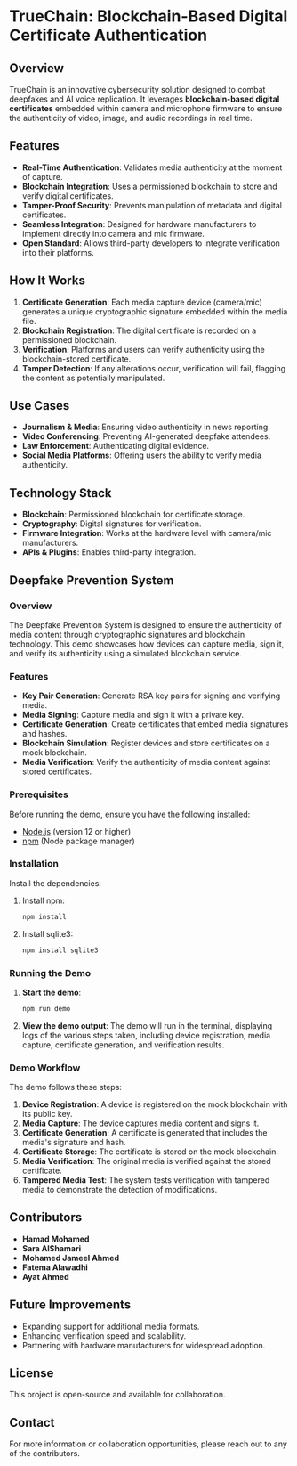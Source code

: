 # TrueChain: Blockchain-Based Digital Certificate Authentication

## Overview
TrueChain is an innovative cybersecurity solution designed to combat deepfakes and AI voice replication. It leverages **blockchain-based digital certificates** embedded within camera and microphone firmware to ensure the authenticity of video, image, and audio recordings in real time.

## Features
- **Real-Time Authentication**: Validates media authenticity at the moment of capture.
- **Blockchain Integration**: Uses a permissioned blockchain to store and verify digital certificates.
- **Tamper-Proof Security**: Prevents manipulation of metadata and digital certificates.
- **Seamless Integration**: Designed for hardware manufacturers to implement directly into camera and mic firmware.
- **Open Standard**: Allows third-party developers to integrate verification into their platforms.

## How It Works
1. **Certificate Generation**: Each media capture device (camera/mic) generates a unique cryptographic signature embedded within the media file.
2. **Blockchain Registration**: The digital certificate is recorded on a permissioned blockchain.
3. **Verification**: Platforms and users can verify authenticity using the blockchain-stored certificate.
4. **Tamper Detection**: If any alterations occur, verification will fail, flagging the content as potentially manipulated.

## Use Cases
- **Journalism & Media**: Ensuring video authenticity in news reporting.
- **Video Conferencing**: Preventing AI-generated deepfake attendees.
- **Law Enforcement**: Authenticating digital evidence.
- **Social Media Platforms**: Offering users the ability to verify media authenticity.

## Technology Stack
- **Blockchain**: Permissioned blockchain for certificate storage.
- **Cryptography**: Digital signatures for verification.
- **Firmware Integration**: Works at the hardware level with camera/mic manufacturers.
- **APIs & Plugins**: Enables third-party integration.

## Deepfake Prevention System

### Overview
The Deepfake Prevention System is designed to ensure the authenticity of media content through cryptographic signatures and blockchain technology. This demo showcases how devices can capture media, sign it, and verify its authenticity using a simulated blockchain service.

### Features
- **Key Pair Generation**: Generate RSA key pairs for signing and verifying media.
- **Media Signing**: Capture media and sign it with a private key.
- **Certificate Generation**: Create certificates that embed media signatures and hashes.
- **Blockchain Simulation**: Register devices and store certificates on a mock blockchain.
- **Media Verification**: Verify the authenticity of media content against stored certificates.

### Prerequisites
Before running the demo, ensure you have the following installed:

- [Node.js](https://nodejs.org/) (version 12 or higher)
- [npm](https://www.npmjs.com/) (Node package manager)

### Installation

Install the dependencies:

1. Install npm:
   ```bash
   npm install
   ```

2. Install sqlite3:
   ```bash
   npm install sqlite3
   ```

### Running the Demo

1. **Start the demo**:
   ```bash
   npm run demo
   ```

2. **View the demo output**: 
   The demo will run in the terminal, displaying logs of the various steps taken, including device registration, media capture, certificate generation, and verification results.

### Demo Workflow
The demo follows these steps:
1. **Device Registration**: A device is registered on the mock blockchain with its public key.
2. **Media Capture**: The device captures media content and signs it.
3. **Certificate Generation**: A certificate is generated that includes the media's signature and hash.
4. **Certificate Storage**: The certificate is stored on the mock blockchain.
5. **Media Verification**: The original media is verified against the stored certificate.
6. **Tampered Media Test**: The system tests verification with tampered media to demonstrate the detection of modifications.

## Contributors
- **Hamad Mohamed**
- **Sara AlShamari**
- **Mohamed Jameel Ahmed**
- **Fatema Alawadhi**
- **Ayat Ahmed**

## Future Improvements
- Expanding support for additional media formats.
- Enhancing verification speed and scalability.
- Partnering with hardware manufacturers for widespread adoption.

## License
This project is open-source and available for collaboration.

## Contact
For more information or collaboration opportunities, please reach out to any of the contributors.
